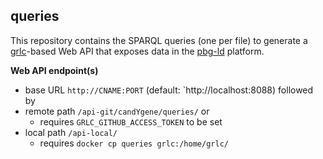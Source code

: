 ## queries

This repository contains the SPARQL queries (one per file) to generate
a [grlc](https://github.com/CLARIAH/grlc)-based Web API that exposes data in the
[pbg-ld](https://github.com/candYgene/pbg-ld) platform.


**Web API endpoint(s)**
- base URL `http://CNAME:PORT` (default: `http://localhost:8088) followed by
- remote path `/api-git/candYgene/queries/` or
  - requires `GRLC_GITHUB_ACCESS_TOKEN` to be set
- local path `/api-local/`
  - requires `docker cp queries grlc:/home/grlc/`
